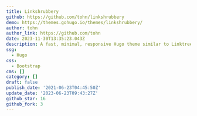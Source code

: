```yaml
---
title: Linkshrubbery
github: https://github.com/tohn/linkshrubbery
demo: https://themes.gohugo.io/themes/linkshrubbery/
author: tohn
author_link: https://github.com/tohn
date: 2023-11-30T13:35:23.043Z
description: A fast, minimal, responsive Hugo theme similar to Linktree.
ssg:
  - Hugo
css:
  - Bootstrap
cms: []
category: []
draft: false
publish_date: '2021-06-23T04:45:50Z'
update_date: '2023-06-23T09:43:27Z'
github_star: 16
github_fork: 3
---
```

